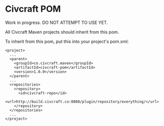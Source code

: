 # Civcraft POM

Work in progress. DO NOT ATTEMPT TO USE YET.

All Civcraft Maven projects should inherit from this pom.

To inherit from this pom, put this into your project's pom.xml:
```
<project>
  ...
  <parent>
    <groupId>co.civcraft.maven</groupId>
    <artifactId>civcraft-pom</artifactId>
    <version>1.0.0</version>
  </parent>  
  ...
  <repositories>
    <repository>
      <id>civcraft-repo</id>
      <url>http://build.civcraft.co:8080/plugin/repository/everything/</url>
    </repository>
  </repositories>
  ...
</project>
```
